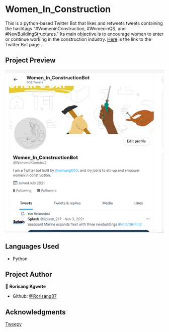 # Women_In_Construction
This is a python-based Twitter Bot that likes and retweets tweets containing the hashtags "#WomeninConstruction, #WomeninQS, and #NewBuildingStructures." Its main objective is to encourage women to enter or continue working in the construction industry.
 [Here](https://twitter.com/WomenInConstru2) is the link to the Twitter Bot page .

## Project Preview
![Project Screenshot](images/screenshot.png)

## Languages Used
- Python

## Project Author
:bust_in_silhouette: **Rorisang Kgwete**

- Github: [@Rorisang07](https://github.com/Rorisang07)

## Acknowledgments
[Tweepy](https://realpython.com/twitter-bot-python-tweepy/)
